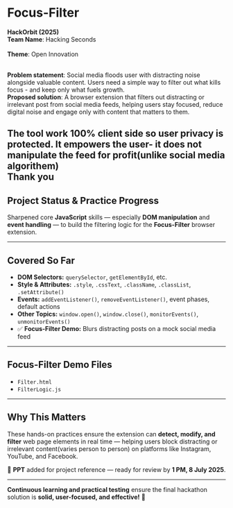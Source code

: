 # Focus-Filter
<b>HackOrbit (2025)</b> 
<br>
<b>Team Name</b>: Hacking Seconds  
<br>
<b>Theme</b>: Open Innovation

<br>
<b>Problem statement</b>: Social media floods user with distracting noise alongside valuable content. Users need a simple way to filter out what kills focus - and keep only what fuels growth.

<br>
<b>Proposed solution</b>: A browser extension that filters out distracting or irrelevant post from social media feeds, helping users stay focused, reduce digital noise and engage only with content that matters to them.
<br>
<b>
  
The tool work 100% client side so user privacy is protected.
It empowers the user- it does not manipulate the feed for profit(unlike social media algorithem)</b>
<br>
<b>Thank you</b>
---------

## Project Status & Practice Progress

Sharpened core **JavaScript** skills — especially **DOM manipulation** and **event handling** — to build the filtering logic for the **Focus-Filter** browser extension.

---

## Covered So Far
- **DOM Selectors:** `querySelector`, `getElementById`, etc.
- **Style & Attributes:** `.style`, `.cssText`, `.className`, `.classList`, `.setAttribute()`
- **Events:** `addEventListener()`, `removeEventListener()`, event phases, default actions
- **Other Topics:** `window.open()`, `window.close()`, `monitorEvents()`, `unmonitorEvents()`
- ✅ **Focus-Filter Demo:** Blurs distracting posts on a mock social media feed

---

## Focus-Filter Demo Files
- `Filter.html`
- `FilterLogic.js`

---

## Why This Matters
These hands-on practices ensure the extension can **detect, modify, and filter** web page elements in real time — helping users block distracting or irrelevant content(varies person to person) on platforms like Instagram, YouTube, and Facebook.

📄 **PPT** added for project reference — ready for review by **1 PM, 8 July 2025**.

---

**Continuous learning and practical testing** ensure the final hackathon solution is **solid, user-focused, and effective!** 🚀
